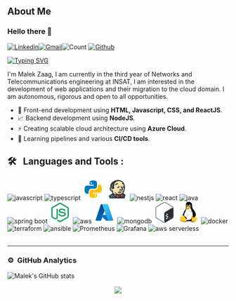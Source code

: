 ## About Me

### Hello there 👋

[![Linkedin](https://img.shields.io/badge/-malek_zaag-blue?style=flat&logo=Linkedin&logoColor=white)](https://www.linkedin.com/in/malekzaag/)[![Gmail](https://img.shields.io/badge/-malek_zaag-c14438?style=flat&logo=Gmail&logoColor=white)](mailto:zaag.malek1@gmail.com)![Count](https://visitor-badge.laobi.icu/badge?page_id=Malek-Zaag.Malek-Zaag) [![Github](https://img.shields.io/github/followers/Malek-Zaag?label=Follow&style=social)](https://github.com/Malek-Zaag)


[![Typing SVG](https://readme-typing-svg.demolab.com/?lines=Cloud+and+DevOps+student;Network+Engineer;CyberSecurity+Enthusiast)](https://git.io/typing-svg)

I'm Malek Zaag, I am currently in the third year of Networks and Telecommunications engineering at INSAT, I am interested in the development of web applications and their migration to the cloud domain. I am autonomous, rigorous and open to all opportunities.

- 🔭&nbsp;Front-end development using **HTML, Javascript, CSS, and ReactJS**.
- 📈&nbsp;Backend development using **NodeJS**.
- ⚡&nbsp;Creating scalable cloud architecture using **Azure Cloud**.
- 🎯&nbsp;Learning pipelines and various **CI/CD tools**.



## 🛠 &nbsp; **Languages and Tools** :

<p align="left">
<img width="50" height="50" alt="javascript" src="https://www.svgrepo.com/show/349419/javascript.svg" />
<img width="50" height="50" alt="typescript" src="https://www.svgrepo.com/show/349540/typescript.svg" />
<img width="50" height="50" alt="python" src="./icons/icons8-python.svg">
<img width="50" height="50" alt="jenkins" src="./icons/icons8-jenkins.svg" />
<img src="https://upload.wikimedia.org/wikipedia/commons/thumb/3/39/Kubernetes_logo_without_workmark.svg/1200px-Kubernetes_logo_without_workmark.svg.png" alt="nestjs" width="50" height="50"/>
<img width="50" height="50" alt="react" src="https://www.svgrepo.com/show/452092/react.svg" />
<img width="50" height="50" alt="java" src="https://www.svgrepo.com/show/452234/java.svg" />
<img width="50" height="50" alt="spring boot" src="https://www.vectorlogo.zone/logos/springio/springio-icon.svg" />
<img width="50" height="50" alt="nodejs" src="./icons/node-original.svg" />
<img width="50" height="50" alt="aws" src="https://upload.wikimedia.org/wikipedia/commons/9/93/Amazon_Web_Services_Logo.svg" /> 
<img width="50" height="50" alt="azure" src="./icons/icons8-azure.svg" />
<img width="50" height="50" alt="mongodb" src="https://www.svgrepo.com/show/331488/mongodb.svg" />
<img width="50" height="50" alt="bash" src="./icons/bash-original.svg" />
<img width="50" height="50" alt="linux" src="./icons/linux-original.svg" />
<img width="50" height="50" alt="docker" src="https://www.svgrepo.com/show/331370/docker.svg" />
<img src="https://www.vectorlogo.zone/logos/terraformio/terraformio-icon.svg" alt="terraform" width="50" height="50"/>
<img src="https://www.vectorlogo.zone/logos/ansible/ansible-icon.svg" alt="ansible" width="50" height="50">
<img src="https://www.vectorlogo.zone/logos/prometheusio/prometheusio-icon.svg" alt="Prometheus" width="50" height="50">
<img src="https://www.vectorlogo.zone/logos/grafana/grafana-icon.svg" alt="Grafana" width="50" height="50">
<img width="50" height="50" alt="aws serverless" src="https://www.vectorlogo.zone/logos/amazon_awslambda/amazon_awslambda-icon.svg" />
<br />
<br />


---------------------------------------------------------------------------------------------------------------
### ⚙️ &nbsp;**GitHub Analytics**

<p align="center">
	
![Malek's GitHub stats](https://github-readme-stats.vercel.app/api?username=Malek-Zaag&count_private=true&theme=algolia)
</p>
  <p align="center">
<img align="center" src="https://github-readme-streak-stats.herokuapp.com/?user=Malek-Zaag&theme=algolia"/>
  </p>
	






